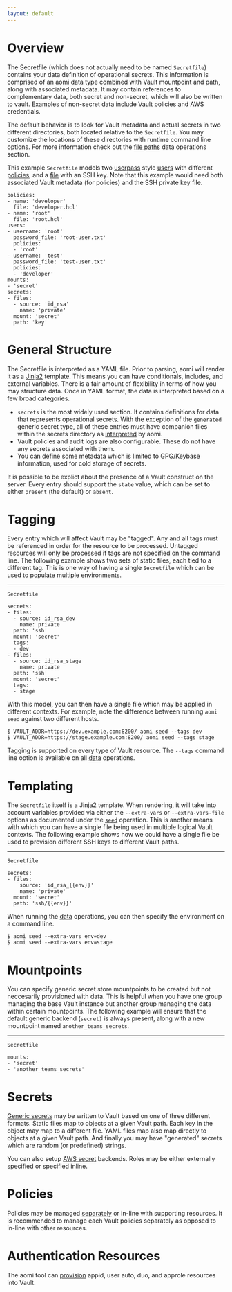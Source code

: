 ```yaml
---
layout: default
---
```


# Overview

The Secretfile (which does not actually need to be named `Secretfile`) contains your data definition of operational secrets. This information is comprised of an aomi data type combined with Vault mountpoint and path, along with associated metadata. It may contain references to complementary data, both secret and non-secret, which will also be written to vault. Examples of non-secret data include Vault policies and AWS credentials.

The default behavior is to look for Vault metadata and actual secrets in two different directories, both located relative to the `Secretfile`. You may customize the locations of these directories with runtime command line options. For more information check out the [file paths]({{site.baseurl}}/data#about-file-paths) data operations section.

This example `Secretfile` models two [userpass](https://www.vaultproject.io/docs/auth/userpass.html) style [users]({{site.baseurl}}/auth-resources#users) with different [policies]({{site.baseurl}}/policies), and a [file]({{site.baseurl}}/generic#files) with an SSH key. Note that this example would need both associated Vault metadata (for policies) and the SSH private key file.

```
policies:
- name: 'developer'
  file: 'developer.hcl'
- name: 'root'
  file: 'root.hcl'
users:
- username: 'root'
  password_file: 'root-user.txt'
  policies:
  - 'root'
- username: 'test'
  password_file: 'test-user.txt'
  policies:
  - 'developer'
mounts:
- 'secret'
secrets:
- files:
  - source: 'id_rsa'
    name: 'private'
  mount: 'secret'
  path: 'key'
```

# General Structure

The Secretfile is interpreted as a YAML file. Prior to parsing, aomi will render it as a [Jinja2](http://jinja.pocoo.org/) template. This means you can have conditionals, includes, and external variables. There is a fair amount of flexibility in terms of how you may structure data. Once in YAML format, the data is interpreted based on a few broad categories.

* `secrets` is the most widely used section. It contains definitions for data that represents operational secrets. With the exception of the `generated` generic secret type, all of these entries must have companion files within the secrets directory as [interpreted](https://www.vaultproject.io/docs/auth/userpass.html) by aomi.
* Vault policies and audit logs are also configurable. These do not have any secrets associated with them.
* You can define some metadata which is limited to GPG/Keybase information, used for cold storage of secrets.

It is possible to be explict about the presence of a Vault construct on the server. Every entry should support the `state` value, which can be set to either `present` (the default) or `absent`.

# Tagging

Every entry which will affect Vault may be "tagged". Any and all tags must be referenced in order for the resource to be processed. Untagged resources will only be processed if tags are not specified on the command line. The following example shows two sets of static files, each tied to a different tag. This is one way of having a single `Secretfile` which can be used to populate multiple environments.

----
`Secretfile`

```
secrets:
- files: 
  - source: id_rsa_dev
    name: private
  path: 'ssh'
  mount: 'secret'
  tags:
  - dev
- files: 
  - source: id_rsa_stage
    name: private
  path: 'ssh'
  mount: 'secret'
  tags:
  - stage
```

With this model, you can then have a single file which may be applied in different contexts. For example, note the difference between running `aomi seed` against two different hosts.

```
$ VAULT_ADDR=https://dev.example.com:8200/ aomi seed --tags dev
$ VAULT_ADDR=https://stage.example.com:8200/ aomi seed --tags stage
```

Tagging is supported on every type of Vault resource. The `--tags` command line option is available on all [data]({{site.baseurl}}/data) operations.

# Templating

The `Secretfile` itself is a Jinja2 template. When rendering, it will take into account variables provided via either the `--extra-vars` or `--extra-vars-file` options as documented under the [`seed`]({{site.baseurl}}/data#seed) operation. This is another means with which you can have a single file being used in multiple logical Vault contexts. The following example shows how we could have a single file be used to provision different SSH keys to different Vault paths.

----
`Secretfile`

```
secrets:
- files:
    source: 'id_rsa_{{env}}'
    name: 'private'
  mount: 'secret'
  path: 'ssh/{{env}}'
```

When running the [data]({{site.baseurl}}/data) operations, you can then specify the environment on a command line.

```
$ aomi seed --extra-vars env=dev
$ aomi seed --extra-vars env=stage
```


# Mountpoints

You can specify generic secret store mountpoints to be created but not neccesarily provisioned with data. This is helpful when you have one group managing the base Vault instance but another group managing the data within certain mountpoints. The following example will ensure that the default generic backend (`secret)` is always present, along with a new mountpoint named `another_teams_secrets`.

----
`Secretfile`

```
mounts:
- 'secret'
- 'another_teams_secrets'
```

# Secrets

[Generic secrets]({{site.baseurl}}/generic) may be written to Vault based on one of three different formats. Static files map to objects at a given Vault path. Each key in the object may map to a different file. YAML files map also map directly to objects at a given Vault path. And finally you may have "generated" secrets which are random (or predefined) strings.

You can also setup [AWS secret]({{site.baseurl}}/aws) backends. Roles may be either externally specified or specified inline.

# Policies

Policies may be managed [separately]({{site.baseurl}}/policies) or in-line with supporting resources. It is recommended to manage each Vault policies separately as opposed to in-line with other resources.

# Authentication Resources

The aomi tool can [provision]({{site.baseurl}}/auth-resources) appid, user auto, duo, and approle resources into Vault.
